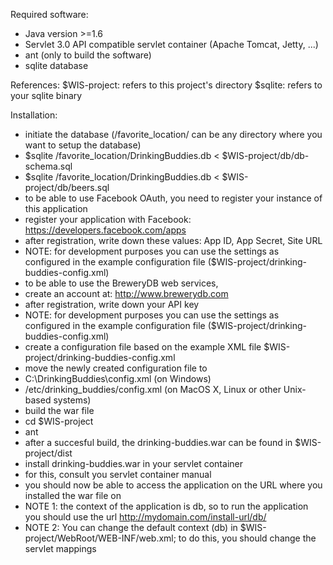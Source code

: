Required software:
* Java version >=1.6
* Servlet 3.0 API compatible servlet container (Apache Tomcat, Jetty, ...)
* ant (only to build the software)
* sqlite database 

References:
$WIS-project: refers to this project's directory
$sqlite: refers to your sqlite binary 

Installation:
* initiate the database (/favorite_location/ can be any directory where you want to setup the database)
 * $sqlite /favorite_location/DrinkingBuddies.db < $WIS-project/db/db-schema.sql 
 * $sqlite /favorite_location/DrinkingBuddies.db < $WIS-project/db/beers.sql
* to be able to use Facebook OAuth, you need to register your instance of this application
 * register your application with Facebook: https://developers.facebook.com/apps
 * after registration, write down these values: App ID, App Secret, Site URL
 * NOTE: for development purposes you can use the settings as configured in the example configuration file ($WIS-project/drinking-buddies-config.xml) 
* to be able to use the BreweryDB web services,
 * create an account at: http://www.brewerydb.com
 * after registration, write down your API key
 * NOTE: for development purposes you can use the settings as configured in the example configuration file ($WIS-project/drinking-buddies-config.xml)
* create a configuration file based on the example XML file $WIS-project/drinking-buddies-config.xml
* move the newly created configuration file to 
 * C:\DrinkingBuddies\config.xml (on Windows)
 * /etc/drinking_buddies/config.xml (on MacOS X, Linux or other Unix-based systems)
* build the war file
 * cd $WIS-project
 * ant 
 * after a succesful build, the drinking-buddies.war can be found in $WIS-project/dist
* install drinking-buddies.war in your servlet container
 * for this, consult you servlet container manual
* you should now be able to access the application on the URL where you installed the war file on
 * NOTE 1: the context of the application is db, so to run the application you should use the url http://mydomain.com/install-url/db/ 
 * NOTE 2: You can change the default context (db) in $WIS-project/WebRoot/WEB-INF/web.xml; to do this, you should change the servlet mappings 
